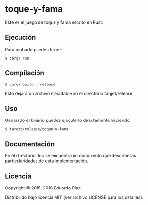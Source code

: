 # toque-y-fama

Este es el juego de toque y fama escrito en Rust.

## Ejecución


Para probarlo puedes hacer:

	$ cargo run

## Compilación

 	$ cargo build --release

Esto dejará un archivo ejecutable en el directorio target/release.


## Uso

Generado el binario  puedes ejecutarlo directamente haciendo:

    $ target/release/toque-y-fama


## Documentación

En el directorio doc se encuentra un documento que describe las particularidades de esta implementación.

## Licencia

Copyright © 2015, 2016 Eduardo Díaz

Distribuido bajo licencia MIT (ver archivo LICENSE para los detalles).